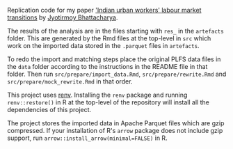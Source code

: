 Replication code for my paper ['Indian urban workers' labour
market transitions](https://arxiv.org/abs/2110.05482) by
[Jyotirmoy Bhattacharya](https://www.jyotirmoy.net).

The results of the analysis are in the files starting with `res_` in
the `artefacts` folder. This are generated by the Rmd files at the
top-level in `src` which work on the imported data stored in the 
`.parquet` files in `artefacts`.

To redo the import and matching steps place the original PLFS data files
in the `data` folder according to the instructions in the README file 
in that folder. Then run `src/prepare/import_data.Rmd`, 
`src/prepare/rewrite.Rmd` and `src/prepare/mock_rewrite.Rmd` in that
order.

This project uses [renv](https://rstudio.github.io/renv/index.html). 
Installing the `renv` package and running `renv::restore()` in R at the
top-level of the repository will install all the dependencies of this
project. 

The project stores the imported data in Apache Parquet files
which are gzip compressed. If your installation of R's `arrow` package
does not include gzip support, run `arrow::install_arrow(minimal=FALSE)`
in R.
 

